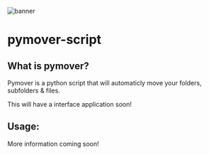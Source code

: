 ![banner](https://i.imgur.com/5boDwK0.png)
# pymover-script

## What is pymover?
Pymover is a python script that will automaticly move your folders, subfolders & files. 

This will have a interface application soon!

## Usage:
More information coming soon!
